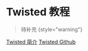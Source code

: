 # Twisted 教程

<show-structure depth="2"/>

> 待补充
{style="warning"}


<seealso>
<category ref="ref_docs">
    <a href="https://mp.weixin.qq.com/s/_4V_59lmb1KMVyg6s6aGFw">Twisted 简介</a>
</category>
<category ref="ref_github">
    <a href="https://github.com/twisted/twisted">Twisted Github</a>
</category>
<category ref="ref_issues"></category>
<category ref="ref_hf"></category>
<category ref="ref_ms"></category>
</seealso>
